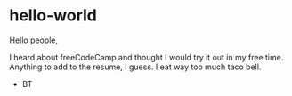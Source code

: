 # hello-world

Hello people,

I heard about freeCodeCamp and thought I would try it out in my free time.  
Anything to add to the resume, I guess.
I eat way too much taco bell.

- BT
